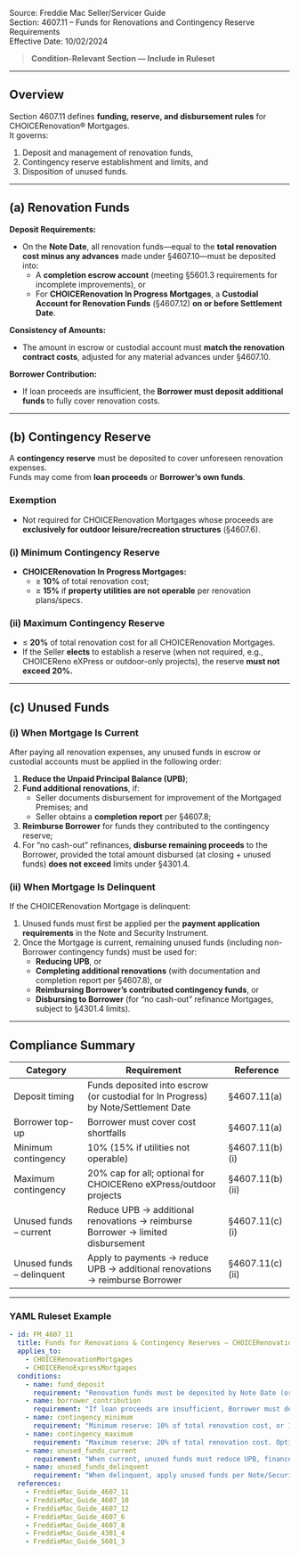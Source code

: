 Source: Freddie Mac Seller/Servicer Guide  
Section: 4607.11 – Funds for Renovations and Contingency Reserve Requirements  
Effective Date: 10/02/2024  

> **Condition-Relevant Section — Include in Ruleset**

---

## Overview  

Section 4607.11 defines **funding, reserve, and disbursement rules** for CHOICERenovation® Mortgages.  
It governs:  
1. Deposit and management of renovation funds,  
2. Contingency reserve establishment and limits, and  
3. Disposition of unused funds.  

---

## (a) Renovation Funds  

**Deposit Requirements:**  
- On the **Note Date**, all renovation funds—equal to the **total renovation cost minus any advances** made under §4607.10—must be deposited into:  
  - A **completion escrow account** (meeting §5601.3 requirements for incomplete improvements), or  
  - For **CHOICERenovation In Progress Mortgages**, a **Custodial Account for Renovation Funds** (§4607.12) **on or before Settlement Date**.

**Consistency of Amounts:**  
- The amount in escrow or custodial account must **match the renovation contract costs**, adjusted for any material advances under §4607.10.  

**Borrower Contribution:**  
- If loan proceeds are insufficient, the **Borrower must deposit additional funds** to fully cover renovation costs.

---

## (b) Contingency Reserve  

A **contingency reserve** must be deposited to cover unforeseen renovation expenses.  
Funds may come from **loan proceeds** or **Borrower’s own funds**.

### Exemption  
- Not required for CHOICERenovation Mortgages whose proceeds are **exclusively for outdoor leisure/recreation structures** (§4607.6).

### (i) Minimum Contingency Reserve  
- **CHOICERenovation In Progress Mortgages:**  
  - ≥ **10%** of total renovation cost;  
  - ≥ **15%** if **property utilities are not operable** per renovation plans/specs.

### (ii) Maximum Contingency Reserve  
- ≤ **20%** of total renovation cost for all CHOICERenovation Mortgages.  
- If the Seller **elects** to establish a reserve (when not required, e.g., CHOICEReno eXPress or outdoor-only projects), the reserve **must not exceed 20%.**

---

## (c) Unused Funds  

### (i) When Mortgage Is Current  
After paying all renovation expenses, any unused funds in escrow or custodial accounts must be applied in the following order:  

1. **Reduce the Unpaid Principal Balance (UPB)**;  
2. **Fund additional renovations**, if:  
   - Seller documents disbursement for improvement of the Mortgaged Premises; and  
   - Seller obtains a **completion report** per §4607.8;  
3. **Reimburse Borrower** for funds they contributed to the contingency reserve;  
4. For “no cash-out” refinances, **disburse remaining proceeds** to the Borrower, provided the total amount disbursed (at closing + unused funds) **does not exceed** limits under §4301.4.  

### (ii) When Mortgage Is Delinquent  
If the CHOICERenovation Mortgage is delinquent:  

1. Unused funds must first be applied per the **payment application requirements** in the Note and Security Instrument.  
2. Once the Mortgage is current, remaining unused funds (including non-Borrower contingency funds) must be used for:  
   - **Reducing UPB**, or  
   - **Completing additional renovations** (with documentation and completion report per §4607.8), or  
   - **Reimbursing Borrower’s contributed contingency funds**, or  
   - **Disbursing to Borrower** (for “no cash-out” refinance Mortgages, subject to §4301.4 limits).  

---

## Compliance Summary  

| Category | Requirement | Reference |
|-----------|-------------|------------|
| Deposit timing | Funds deposited into escrow (or custodial for In Progress) by Note/Settlement Date | §4607.11(a) |
| Borrower top-up | Borrower must cover cost shortfalls | §4607.11(a) |
| Minimum contingency | 10% (15% if utilities not operable) | §4607.11(b)(i) |
| Maximum contingency | 20% cap for all; optional for CHOICEReno eXPress/outdoor projects | §4607.11(b)(ii) |
| Unused funds – current | Reduce UPB → additional renovations → reimburse Borrower → limited disbursement | §4607.11(c)(i) |
| Unused funds – delinquent | Apply to payments → reduce UPB → additional renovations → reimburse Borrower | §4607.11(c)(ii) |

---

### YAML Ruleset Example  

```yaml
- id: FM_4607_11
  title: Funds for Renovations & Contingency Reserves – CHOICERenovation® Mortgages
  applies_to:
    - CHOICERenovationMortgages
    - CHOICERenoExpressMortgages
  conditions:
    - name: fund_deposit
      requirement: "Renovation funds must be deposited by Note Date (or Settlement Date for In Progress) into completion escrow (§5601.3) or Custodial Account (§4607.12), matching contract costs minus advances (§4607.10)."
    - name: borrower_contribution
      requirement: "If loan proceeds are insufficient, Borrower must deposit additional funds to cover total renovation cost."
    - name: contingency_minimum
      requirement: "Minimum reserve: 10% of total renovation cost, or 15% if utilities are inoperable per plans/specs."
    - name: contingency_maximum
      requirement: "Maximum reserve: 20% of total renovation cost. Optional for CHOICEReno eXPress or outdoor projects but must not exceed 20%."
    - name: unused_funds_current
      requirement: "When current, unused funds must reduce UPB, finance verified additional renovations (with completion report per §4607.8), reimburse Borrower’s contingency contribution, or be disbursed (within §4301.4 limits)."
    - name: unused_funds_delinquent
      requirement: "When delinquent, apply unused funds per Note/Security Instrument, then follow same use order as for current loans once cured."
  references:
    - FreddieMac_Guide_4607_11
    - FreddieMac_Guide_4607_10
    - FreddieMac_Guide_4607_12
    - FreddieMac_Guide_4607_6
    - FreddieMac_Guide_4607_8
    - FreddieMac_Guide_4301_4
    - FreddieMac_Guide_5601_3
